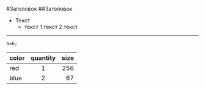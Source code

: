 #Заголовок
##Заголовок
- Текст
    - текст
1.текст
2.текст
---
```
a=6;
```
color | quantity | size
:-----|:--------:|-----:
red|1|256
blue|2|67
